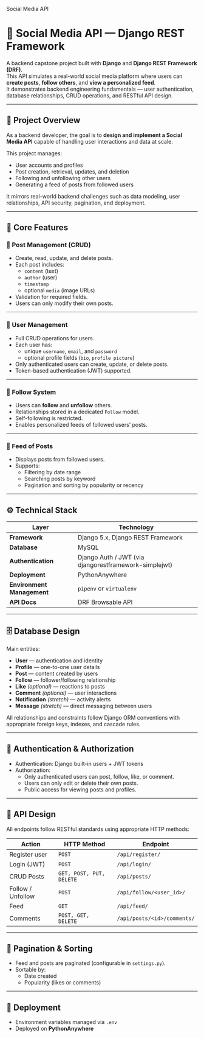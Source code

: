 Social Media API
# 🧠 Social Media API — Django REST Framework

A backend capstone project built with **Django** and **Django REST Framework (DRF)**.  
This API simulates a real-world social media platform where users can **create posts**, **follow others**, and **view a personalized feed**.  
It demonstrates backend engineering fundamentals — user authentication, database relationships, CRUD operations, and RESTful API design.

---

## 🚀 Project Overview
As a backend developer, the goal is to **design and implement a Social Media API** capable of handling user interactions and data at scale.  

This project manages:
- User accounts and profiles  
- Post creation, retrieval, updates, and deletion  
- Following and unfollowing other users  
- Generating a feed of posts from followed users  

It mirrors real-world backend challenges such as data modeling, user relationships, API security, pagination, and deployment.

---

## 🧩 Core Features

### 📝 Post Management (CRUD)
- Create, read, update, and delete posts.
- Each post includes:
  - `content` (text)
  - `author` (user)
  - `timestamp`
  - optional `media` (image URLs)
- Validation for required fields.
- Users can only modify their own posts.

---

### 👤 User Management
- Full CRUD operations for users.
- Each user has:
  - unique `username`, `email`, and `password`
  - optional profile fields (`bio`, `profile picture`)
- Only authenticated users can create, update, or delete posts.
- Token-based authentication (JWT) supported.

---

### 🔁 Follow System
- Users can **follow** and **unfollow** others.
- Relationships stored in a dedicated `Follow` model.
- Self-following is restricted.
- Enables personalized feeds of followed users’ posts.

---

### 📰 Feed of Posts
- Displays posts from followed users.
- Supports:
  - Filtering by date range
  - Searching posts by keyword
  - Pagination and sorting by popularity or recency

---

## ⚙️ Technical Stack

| Layer | Technology |
|--------|-------------|
| **Framework** | Django 5.x, Django REST Framework |
| **Database** | MySQL |
| **Authentication** | Django Auth / JWT (via djangorestframework-simplejwt) |
| **Deployment** | PythonAnywhere |
| **Environment Management** | `pipenv` or `virtualenv` |
| **API Docs** | DRF Browsable API |

---

## 🗄️ Database Design
Main entities:
- **User** — authentication and identity
- **Profile** — one-to-one user details
- **Post** — content created by users
- **Follow** — follower/following relationship
- **Like** *(optional)* — reactions to posts
- **Comment** *(optional)* — user interactions
- **Notification** *(stretch)* — activity alerts
- **Message** *(stretch)* — direct messaging between users

All relationships and constraints follow Django ORM conventions with appropriate foreign keys, indexes, and cascade rules.

---

## 🔑 Authentication & Authorization
- Authentication: Django built-in users + JWT tokens  
- Authorization:  
  - Only authenticated users can post, follow, like, or comment.  
  - Users can only edit or delete their own posts.  
  - Public access for viewing posts and profiles.  

---

## 📡 API Design
All endpoints follow RESTful standards using appropriate HTTP methods:

| Action | HTTP Method | Endpoint |
|--------|--------------|----------|
| Register user | `POST` | `/api/register/` |
| Login (JWT) | `POST` | `/api/login/` |
| CRUD Posts | `GET, POST, PUT, DELETE` | `/api/posts/` |
| Follow / Unfollow | `POST` | `/api/follow/<user_id>/` |
| Feed | `GET` | `/api/feed/` |
| Comments | `POST, GET, DELETE` | `/api/posts/<id>/comments/` |

---

## 🧮 Pagination & Sorting
- Feed and posts are paginated (configurable in `settings.py`).
- Sortable by:
  - Date created
  - Popularity (likes or comments)

---

## 🚢 Deployment
- Environment variables managed via `.env`  
- Deployed on **PythonAnywhere**